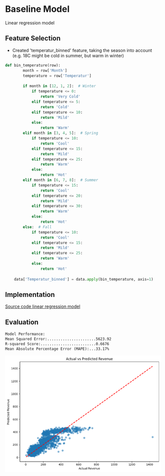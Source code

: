 # Baseline Model
Linear regression model


## Feature Selection
- Created 'temperatur_binned' feature, taking the season into account (e.g. 18C might be cold in summer, but warm in winter)
```python
def bin_temperature(row):
        month = row['Month']
        temperature = row['Temperatur']
        
        if month in [12, 1, 2]:  # Winter
            if temperature <= 0:
                return 'Very Cold'
            elif temperature <= 5:
                return 'Cold'
            elif temperature <= 10:
                return 'Mild'
            else:
                return 'Warm'
        elif month in [3, 4, 5]:  # Spring
            if temperature <= 10:
                return 'Cool'
            elif temperature <= 15:
                return 'Mild'
            elif temperature <= 25:
                return 'Warm'
            else:
                return 'Hot'
        elif month in [6, 7, 8]:  # Summer
            if temperature <= 15:
                return 'Cool'
            elif temperature <= 20:
                return 'Mild'
            elif temperature <= 30:
                return 'Warm'
            else:
                return 'Hot'
        else:  # Fall
            if temperature <= 10:
                return 'Cool'
            elif temperature <= 15:
                return 'Mild'
            elif temperature <= 25:
                return 'Warm'
            else:
                return 'Hot'

    data['Temperatur_binned'] = data.apply(bin_temperature, axis=1)
```

## Implementation
[Source code linear regression model](model_2.ipynb)

## Evaluation
```
Model Performance:
Mean Squared Error:......................5623.92
R-squared Score:.........................0.6676
Mean Absolute Percentage Error (MAPE):...33.17%
```

![grafik](../CoverImage/linearregression.png)